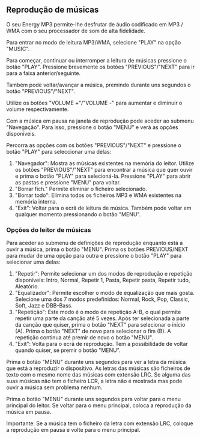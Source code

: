 ## Reprodução de músicas

O seu Energy MP3 permite-lhe desfrutar de áudio codificado em MP3 / WMA com o seu processador de som de alta fidelidade. 

Para entrar no modo de leitura MP3/WMA, selecione "PLAY" na opção "MUSIC".

Para começar, continuar ou interromper a leitura de músicas pressione o botão "PLAY". Pressione brevemente os botões "PREVIOUS"/"NEXT" para ir para a faixa anterior/seguinte. 

Também pode voltar/avançar a música, premindo durante uns segundos o botão "PREVIOUS"/"NEXT".

Utilize os botões "VOLUME +"/"VOLUME -" para aumentar e diminuir o volume respectivamente. 

Com a música em pausa na janela de reprodução pode aceder ao submenu "Navegação". Para isso, pressione o botão "MENU" e verá as 
opções disponíveis. 

Percorra as opções com os botões "PREVIOUS"/"NEXT" e pressione o botão "PLAY" para seleccionar uma delas:

1. "Navegador": Mostra as músicas existentes na memória do leitor. Utilize os botões  "PREVIOUS"/"NEXT" para encontrar a música que quer ouvir e prima o botão "PLAY" para selecioná-la. Pressione "PLAY" para abrir as pastas e pressione "MENU" para voltar.
2. "Borrar fich." Permite eliminar o ficheiro selecionado.
3. "Borrar todo": Elimina todos os ficheiros MP3 e WMA existentes na memória interna.
4. "Exit": Voltar para o ecrã de leitura de música. Também pode voltar em qualquer momento pressionando o botão "MENU".

### Opções do leitor de músicas

Para aceder ao submenu de definições de reprodução enquanto está a ouvir a música, prima o botão "MENU". Prima os botões PREVIOUS/NEXT para mudar de uma opção para outra e pressione o botão "PLAY" para selecionar uma delas:
1.	"Repetir": Permite selecionar um dos modos de reprodução e repetição disponíveis: Intro, Normal, Repetir 1, Pasta, Repetir pasta, Repetir tudo, Aleatório.
2.	"Equalizador": Permite escolher o modo de equalização que mais gosta. Selecione uma dos 7 modos predefinidos: Normal, Rock, Pop, Classic, Soft, Jazz e DBB-Bass.
3.	"Repetição": Este modo é o modo de repetição A-B, o qual permite repetir uma parte da canção até 5 vezes. Após ter selecionada a parte da canção que quiser, prima o botão "NEXT" para selecionar o início (A). Prima o botão "NEXT" de novo para selecionar o fim (B). A repetição continua até premir de novo o botão "MENU".
4.	"Exit": Volta para o ecrã de reprodução. Tem a possibilidade de voltar quando quiser, se premir o botão "MENU".

Prima o botão "MENU" durante uns segundos para ver a letra da música que está a reproduzir o dispositivo. As letras das músicas são ficheiros de texto com o mesmo nome das músicas com extensão LRC. Se alguma das suas músicas não tem o ficheiro LCR, a letra não é mostrada mas pode ouvir a música sem problema nenhum.

Prima o botão "MENU" durante uns segundos para voltar para o menu principal do leitor. Se voltar para o menu principal, coloca a reprodução da música em pausa.

Importante: Se a música tem o ficheiro da letra com extensão LRC, coloque a reprodução em pausa e volte para o menu principal.

